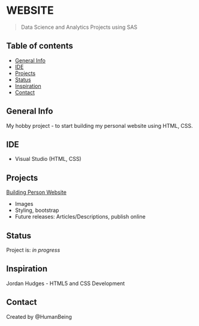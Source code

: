 # WEBSITE
> Data Science and Analytics Projects using SAS

## Table of contents
* [General Info](#general-info)
* [IDE](#ide)
* [Projects](#projects)
* [Status](#status)
* [Inspiration](#inspiration)
* [Contact](#contact)

## General Info
My hobby project - to start building my personal website using HTML, CSS.

 ## IDE
* Visual Studio (HTML, CSS)

## Projects
[Building Person Website](https://github.com/NothinBetterToDo/Website/tree/main/Building%20personal%20website)
* Images 
* Styling, bootstrap
* Future releases: Articles/Descriptions, publish online <br/>

## Status
Project is: _in progress_

## Inspiration
Jordan Hudges - HTML5 and CSS Development </br>

## Contact
Created by @HumanBeing
